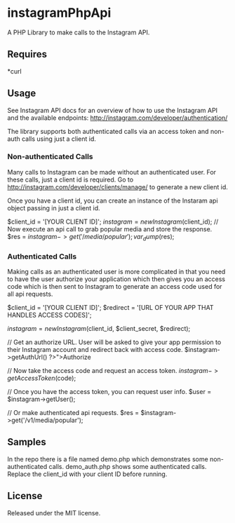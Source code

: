 instagramPhpApi
===============

A PHP Library to make calls to the Instagram API.

Requires
-----
*curl

Usage
-----
See Instagram API docs for an overview of how to use the Instagram API and the available endpoints:
http://instagram.com/developer/authentication/

The library supports both authenticated calls via an access token and non-auth calls using just a client id.

### Non-authenticated Calls ###
Many calls to Instagram can be made without an authenticated user. For these calls, just a client id is required.
Go to http://instagram.com/developer/clients/manage/ to generate a new client id.

Once you have a client id, you can create an instance of the Instaram api object passing in just a client id.

$client_id = '[YOUR CLIENT ID]';
$instagram = new Instagram($client_id);
// Now execute an api call to grab popular media and store the response.        
$res = $instagram->get('/media/popular');
var_dump($res);

### Authenticated Calls ###
Making calls as an authenticated user is more complicated in that you need to have the user authorize your application which then gives you an access code which is then sent to Instagram to generate an access code used for all api requests.

$client_id = '[YOUR CLIENT ID]';
$redirect = '[URL OF YOUR APP THAT HANDLES ACCESS CODES]';

$instagram = new Instagram($client_id, $client_secret, $redirect);

// Get an authorize URL. User will be asked to give your app permission to their Instagram account and redirect back with access code.
$instagram->getAuthUrl() ?>">Authorize</a>

// Now take the access code and request an access token.
$instagram->getAccessToken($code);

// Once you have the access token, you can request user info.
$user = $instagram->getUser();

// Or make authenticated api requests.
$res = $instagram->get('/v1/media/popular');

Samples
-----
In the repo there is a file named demo.php which demonstrates some non-authenticated calls.
demo_auth.php shows some authenticated calls. Replace the client_id with your client ID before running.

License
-----
Released under the MIT license.
